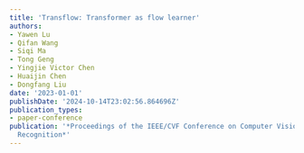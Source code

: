 ```yaml
---
title: 'Transflow: Transformer as flow learner'
authors:
- Yawen Lu
- Qifan Wang
- Siqi Ma
- Tong Geng
- Yingjie Victor Chen
- Huaijin Chen
- Dongfang Liu
date: '2023-01-01'
publishDate: '2024-10-14T23:02:56.864696Z'
publication_types:
- paper-conference
publication: '*Proceedings of the IEEE/CVF Conference on Computer Vision and Pattern
  Recognition*'
---
```

